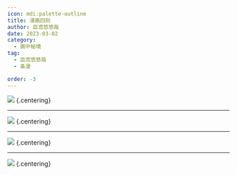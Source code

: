 ```yaml
---
icon: mdi:palette-outline
title: 漫画四则
author: 皿鸢悠悠哉
date: 2023-03-02
category:
  - 画中秘境
tag:
  - 皿鸢悠悠哉
  - 条漫

order: -3
---
```


![](./res/comic/comic1.webp) {.centering}

---

![](./res/comic/comic2.webp) {.centering}

---

![](./res/comic/comic3.webp) {.centering}

---

![](./res/comic/comic4.webp) {.centering}

<eod />

<FakeAds />